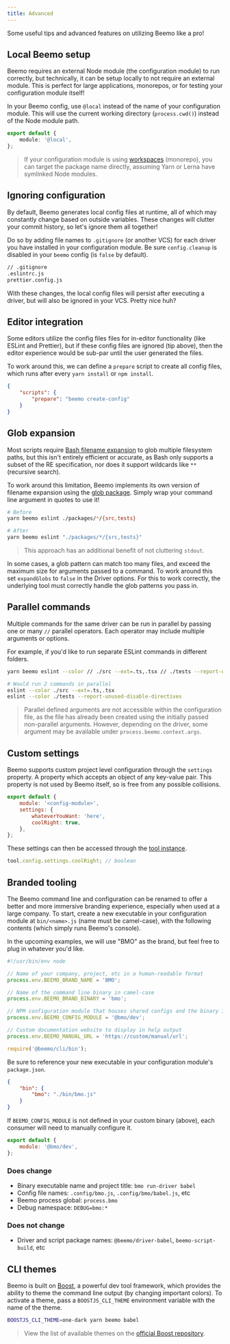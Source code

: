 ```yaml
---
title: Advanced
---
```


Some useful tips and advanced features on utilizing Beemo like a pro!

## Local Beemo setup

Beemo requires an external Node module (the configuration module) to run correctly, but technically,
it can be setup locally to not require an external module. This is perfect for large applications,
monorepos, or for testing your configuration module itself!

In your Beemo config, use `@local` instead of the name of your configuration module. This will use
the current working directory (`process.cwd()`) instead of the Node module path.

```ts title=".config/beemo.ts"
export default {
	module: '@local',
};
```

> If your configuration module is using [workspaces](./workspaces.md) (monorepo), you can target the
> package name directly, assuming Yarn or Lerna have symlinked Node modules.

## Ignoring configuration

By default, Beemo generates local config files at runtime, all of which may constantly change based
on outside variables. These changes will clutter your commit history, so let's ignore them all
together!

Do so by adding file names to `.gitignore` (or another VCS) for each driver you have installed in
your configuration module. Be sure `config.cleanup` is disabled in your `beemo` config (is `false`
by default).

```bash
// .gitignore
.eslintrc.js
prettier.config.js
```

With these changes, the local config files will persist after executing a driver, but will also be
ignored in your VCS. Pretty nice huh?

## Editor integration

Some editors utilize the config files files for in-editor functionality (like ESLint and Prettier),
but if these config files are ignored (tip above), then the editor experience would be sub-par until
the user generated the files.

To work around this, we can define a `prepare` script to create all config files, which runs after
every `yarn install` or `npm install`.

```json title="package.json"
{
	"scripts": {
		"prepare": "beemo create-config"
	}
}
```

## Glob expansion

Most scripts require [Bash filename expansion](http://tldp.org/LDP/abs/html/globbingref.html) to
glob multiple filesystem paths, but this isn't entirely efficient or accurate, as Bash only supports
a subset of the RE specification, nor does it support wildcards like `**` (recursive search).

To work around this limitation, Beemo implements its own version of filename expansion using the
[glob package](https://www.npmjs.com/package/glob). Simply wrap your command line argument in quotes
to use it!

```bash
# Before
yarn beemo eslint ./packages/*/{src,tests}

# After
yarn beemo eslint "./packages/*/{src,tests}"
```

> This approach has an additional benefit of not cluttering `stdout`.

In some cases, a glob pattern can match too many files, and exceed the maximum size for arguments
passed to a command. To work around this set `expandGlobs` to `false` in the Driver options. For
this to work correctly, the underlying tool must correctly handle the glob patterns you pass in.

## Parallel commands

Multiple commands for the same driver can be run in parallel by passing one or many `//` parallel
operators. Each operator may include multiple arguments or options.

For example, if you'd like to run separate ESLint commands in different folders.

```bash
yarn beemo eslint --color // ./src --ext=.ts,.tsx // ./tests --report-unused-disable-directives

# Would run 2 commands in parallel
eslint --color ./src --ext=.ts,.tsx
eslint --color ./tests --report-unused-disable-directives
```

> Parallel defined arguments are not accessible within the configuration file, as the file has
> already been created using the initially passed non-parallel arguments. However, depending on the
> driver, some argument may be available under `process.beemo.context.args`.

## Custom settings

Beemo supports custom project level configuration through the `settings` property. A property which
accepts an object of any key-value pair. This property is not used by Beemo itself, so is free from
any possible collisions.

```js title=".config/beemo.ts"
export default {
	module: '<config-module>',
	settings: {
		whateverYouWant: 'here',
		coolRight: true,
	},
};
```

These settings can then be accessed through the [tool instance](./tool.md).

```js
tool.config.settings.coolRight; // boolean
```

## Branded tooling

The Beemo command line and configuration can be renamed to offer a better and more immersive
branding experience, especially when used at a large company. To start, create a new executable in
your configuration module at `bin/<name>.js` (name must be camel-case), with the following contents
(which simply runs Beemo's console).

In the upcoming examples, we will use "BMO" as the brand, but feel free to plug in whatever you'd
like.

```js
#!/usr/bin/env node

// Name of your company, project, etc in a human-readable format
process.env.BEEMO_BRAND_NAME = 'BMO';

// Name of the command line binary in camel-case
process.env.BEEMO_BRAND_BINARY = 'bmo';

// NPM configuration module that houses shared configs and the binary itself
process.env.BEEMO_CONFIG_MODULE = '@bmo/dev';

// Custom documentation website to display in help output
process.env.BEEMO_MANUAL_URL = 'https://custom/manual/url';

require('@beemo/cli/bin');
```

Be sure to reference your new executable in your configuration module's `package.json`.

```json title="package.json"
{
	"bin": {
		"bmo": "./bin/bmo.js"
	}
}
```

If `BEEMO_CONFIG_MODULE` is not defined in your custom binary (above), each consumer will need to
manually configure it.

```js title=".config/bmo.ts"
export default {
	module: '@bmo/dev',
};
```

### Does change

- Binary executable name and project title: `bmo run-driver babel`
- Config file names: `.config/bmo.js`, `.config/bmo/babel.js`, etc
- Beemo process global: `process.bmo`
- Debug namespace: `DEBUG=bmo:*`

### Does not change

- Driver and script package names: `@beemo/driver-babel`, `beemo-script-build`, etc

## CLI themes

Beemo is built on [Boost](https://boostlib.dev/docs/cli#themes), a powerful dev tool framework,
which provides the ability to theme the command line output (by changing important colors). To
activate a theme, pass a `BOOSTJS_CLI_THEME` environment variable with the name of the theme.

```bash
BOOSTJS_CLI_THEME=one-dark yarn beemo babel
```

> View the list of available themes on the
> [official Boost repository](https://github.com/milesj/boost/tree/master/themes).
